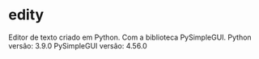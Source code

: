 # edity
Editor de texto criado em Python. Com a biblioteca PySimpleGUI.
Python versão: 3.9.0
PySimpleGUI versão: 4.56.0
